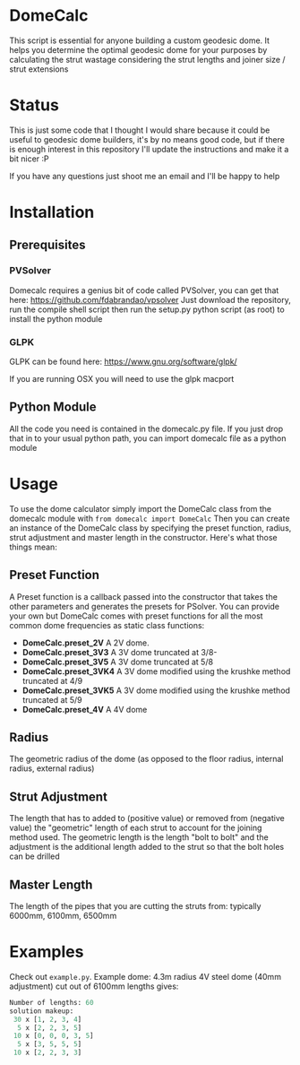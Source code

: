# DomeCalc
This script is essential for anyone building a custom geodesic dome. It helps you determine the optimal geodesic dome for your purposes by calculating the strut wastage considering the strut lengths and joiner size / strut extensions

# Status
This is just some code that I thought I would share because it could be useful to geodesic dome builders, it's by no means good code, but if there is enough interest in this repository I'll update the instructions and make it a bit nicer :P

If you have any questions just shoot me an email and I'll be happy to help

# Installation
## Prerequisites
### PVSolver
Domecalc requires a genius bit of code called PVSolver, you can get that here: https://github.com/fdabrandao/vpsolver
Just download the repository, run the compile shell script then run the setup.py python script (as root) to install the python module
### GLPK
GLPK can be found here: https://www.gnu.org/software/glpk/

If you are running OSX you will need to use the glpk macport
## Python Module
All the code you need is contained in the domecalc.py file. If you just drop that in to your usual python path, you can import domecalc file as a python module

# Usage
To use the dome calculator simply import the DomeCalc class from the domecalc module with `from domecalc import DomeCalc`
Then you can create an instance of the DomeCalc class by specifying the preset function, radius, strut adjustment and master length in the constructor. Here's what those things mean:
## Preset Function
A Preset function is a callback passed into the constructor that takes the other parameters and generates the presets for PSolver. You can provide your own but DomeCalc comes with preset functions for all the most common dome frequencies as static class functions:
- **DomeCalc.preset_2V** A 2V dome. 
- **DomeCalc.preset_3V3** A 3V dome truncated at 3/8- 
- **DomeCalc.preset_3V5** A 3V dome truncated at 5/8
- **DomeCalc.preset_3VK4** A 3V dome modified using the krushke method truncated at 4/9
- **DomeCalc.preset_3VK5** A 3V dome modified using the krushke method truncated at 5/9
- **DomeCalc.preset_4V** A 4V dome

## Radius
The geometric radius of the dome (as opposed to the floor radius, internal radius, external radius)
## Strut Adjustment
The length that has to added to (positive value) or removed from (negative value) the "geometric" length of each strut to account for the joining method used. The geometric length is the length "bolt to bolt" and the adjustment is the additional length added to the strut so that the bolt holes can be drilled
## Master Length
The length of the pipes that you are cutting the struts from: typically 6000mm, 6100mm, 6500mm

# Examples
Check out `example.py`.
Example dome: 4.3m radius 4V steel dome (40mm adjustment) cut out of 6100mm lengths gives:

``` python
Number of lengths: 60
solution makeup:
 30 x [1, 2, 3, 4]
  5 x [2, 2, 3, 5]
 10 x [0, 0, 0, 3, 5]
  5 x [3, 5, 5, 5]
 10 x [2, 2, 3, 3]
 ```